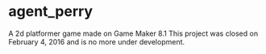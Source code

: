 # agent_perry
A 2d platformer game made on Game Maker 8.1
This project was closed on ‎February ‎4, ‎2016 and is no more under development.
